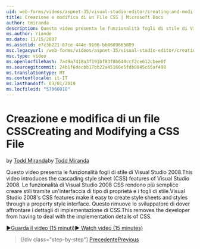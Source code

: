 ```yaml
---
uid: web-forms/videos/aspnet-35/visual-studio-editor/creating-and-modifying-a-css-file
title: Creazione e modifica di un File CSS | Microsoft Docs
author: tmiranda
description: Questo video presenta le funzionalità fogli di stile di Visual Studio 2008. Le funzionalità di Visual Studio 2008 CSS rendono più semplice creare fogli di stile un...
ms.author: riande
ms.date: 11/15/2007
ms.assetid: e7c3b221-87ce-444e-9106-bb0609665009
msc.legacyurl: /web-forms/videos/aspnet-35/visual-studio-editor/creating-and-modifying-a-css-file
msc.type: video
ms.openlocfilehash: 7ad9a7418a3f191bf83f8b640ccf2ce612cbee0f
ms.sourcegitcommit: 24b1f6decbb17bb22a45166e5fdb0845c65af498
ms.translationtype: MT
ms.contentlocale: it-IT
ms.lasthandoff: 03/01/2019
ms.locfileid: "57060018"
---
```

<a name="creating-and-modifying-a-css-file"></a><span data-ttu-id="9a414-104">Creazione e modifica di un file CSS</span><span class="sxs-lookup"><span data-stu-id="9a414-104">Creating and Modifying a CSS File</span></span>
====================
<span data-ttu-id="9a414-105">by [Todd Miranda](https://github.com/tmiranda)</span><span class="sxs-lookup"><span data-stu-id="9a414-105">by [Todd Miranda](https://github.com/tmiranda)</span></span>

<span data-ttu-id="9a414-106">Questo video presenta le funzionalità fogli di stile di Visual Studio 2008.</span><span class="sxs-lookup"><span data-stu-id="9a414-106">This video introduces the cascading style sheet (CSS) features of Visual Studio 2008.</span></span> <span data-ttu-id="9a414-107">Le funzionalità di Visual Studio 2008 CSS rendono più semplice creare stili tramite un'interfaccia di tipo di proprietà e i fogli di stile.</span><span class="sxs-lookup"><span data-stu-id="9a414-107">Visual Studio 2008's CSS features make it easy to create style sheets and styles through a property style interface.</span></span> <span data-ttu-id="9a414-108">Questo rimuove lo sviluppatore di dover affrontare i dettagli di implementazione di CSS.</span><span class="sxs-lookup"><span data-stu-id="9a414-108">This removes the developer from having to deal with the implementation details of CSS.</span></span>

[<span data-ttu-id="9a414-109">&#9654;Guarda il video (15 minuti)</span><span class="sxs-lookup"><span data-stu-id="9a414-109">&#9654; Watch video (15 minutes)</span></span>](https://channel9.msdn.com/Blogs/ASP-NET-Site-Videos/creating-and-modifying-a-css-file)

> [!div class="step-by-step"]
> [<span data-ttu-id="9a414-110">Precedente</span><span class="sxs-lookup"><span data-stu-id="9a414-110">Previous</span></span>](quick-tour-of-the-visual-studio-2008-integrated-development-environment.md)
